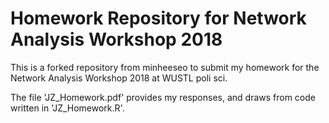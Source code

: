 # Homework Repository for Network Analysis Workshop 2018

This is a forked repository from minheeseo to submit my homework for the Network Analysis Workshop 2018 at WUSTL poli sci.

The file 'JZ_Homework.pdf' provides my responses, and draws from code written in 'JZ_Homework.R'.
